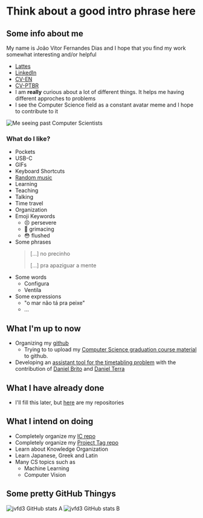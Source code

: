 # **Think about a good intro phrase here**

## Some info about me

My name is João Vítor Fernandes Dias and I hope that you find my work somewhat interesting and/or helpful

<!-- Add an audio of my name later -->

- [Lattes][LinkLattes]
- [LinkedIn][LinkLinkedIn]
- [CV-EN][LinkCVEN]
- [CV-PTBR][LinkCVPTBR]
- I am **really** curious about a lot of different things. It helps me having different approches to problems
- I see the Computer Science field as a constant avatar meme and I hope to contribute to it

![Me seeing past Computer Scientists][LinkAvatarMeme]

### What do I like?

- Pockets
- USB-C
- GIFs
- Keyboard Shortcuts
- [Random music][LinkYouTubePlaylist]
- Learning
- Teaching
- Talking
- Time travel
- Organization
- Emoji Keywords
  - :persevere: persevere
  - :grimacing: grimacing
  - :flushed: flushed
- Some phrases
  > [...] no precinho
  > 
  > [...] pra apaziguar a mente
- Some words
  - Configura
  - Ventila
- Some expressions
  - "o mar não tá pra peixe"
  - ...
  

## What I'm up to now

- Organizing my [github][LinkGitHub]
  - Trying to to upload my [Computer Science graduation course material][LinkRepoUENFCC] to github.
- Developing an [assistant tool for the timetabling problem][LinkRepoUENFTT] with the contribution of [Daniel Brito][LinkGitHubDaniBrito] and [Daniel Terra][LinkGitHubDaniTerra]

## What I have already done

- I'll fill this later, but [here][LinkGitHubRepos] are my repositories

## What I intend on doing

- Completely organize my [IC repo][LinkRepoIC]
- Completely organize my [Project Tag repo][LinkRepoTag]
- Learn about Knowledge Organization
- Learn Japanese, Greek and Latin
- Many CS topics such as
  - Machine Learning
  - Computer Vision

<!--
codersrank
-->

## Some pretty GitHub Thingys

![jvfd3 GitHub stats A][LinkGitHubPrettyThingA]
![jvfd3 GitHub stats B][LinkGitHubPrettyThingB]

<!-- ## Links -->

[LinkLattes]: https://lattes.cnpq.br/2335804614447803
[LinkLinkedIn]: https://linkedin.com/in/jvfd3/
[LinkCVEN]: ./Files/EN-CV-João_Vítor_Fernandes_Dias.pdf
[LinkCVPTBR]: ./Files/PTBR-CV-João_Vítor_Fernandes_Dias.pdf
[LinkAvatarMeme]: https://media.tenor.com/GmL-J3QYw94AAAAC/aang-previous-avatars.gif
[LinkYouTubePlaylist]: music.youtube.com/playlist?list=PLC50eYMsqq-hSxpLhNdbqJUq6tZvLHvcD
[LinkGitHub]: https://github.com/jvfd3/
[LinkRepoUENFCC]: https://github.com/jvfd3/UENF_CC
[LinkRepoUENFTT]: https://github.com/jvfd3/UENF-timetabling
[LinkGitHubDaniBrito]: https://github.com/danibritods
[LinkGitHubDaniTerra]: https://github.com/ARRETdaniel
[LinkGitHubRepos]: https://github.com/jvfd3?tab=repositories
[LinkRepoIC]: https://github.com/jvfd3/IC-2019_2022-Robotic_Arm
[LinkRepoTag]: https://github.com/jvfd3/project-tag
[LinkGitHubPrettyThingA]: https://github-readme-stats.vercel.app/api?username=jvfd3&count_private=true&show_icons=true&theme=transparent&hide_border=true
[LinkGitHubPrettyThingB]: https://github-readme-stats.vercel.app/api/top-langs/?username=jvfd3&layout=compact&langs_count=10&theme=transparent&hide_border=true
